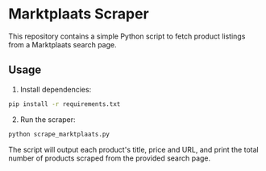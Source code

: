 # Marktplaats Scraper

This repository contains a simple Python script to fetch product listings from a Marktplaats search page.

## Usage

1. Install dependencies:

```bash
pip install -r requirements.txt
```

2. Run the scraper:

```bash
python scrape_marktplaats.py
```

The script will output each product's title, price and URL, and print the total number of products scraped from the provided search page.
